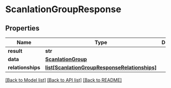 # ScanlationGroupResponse

## Properties
Name | Type | Description | Notes
------------ | ------------- | ------------- | -------------
**result** | **str** |  | [optional] 
**data** | [**ScanlationGroup**](ScanlationGroup.md) |  | [optional] 
**relationships** | [**list[ScanlationGroupResponseRelationships]**](ScanlationGroupResponseRelationships.md) |  | [optional] 

[[Back to Model list]](../README.md#documentation-for-models) [[Back to API list]](../README.md#documentation-for-api-endpoints) [[Back to README]](../README.md)

